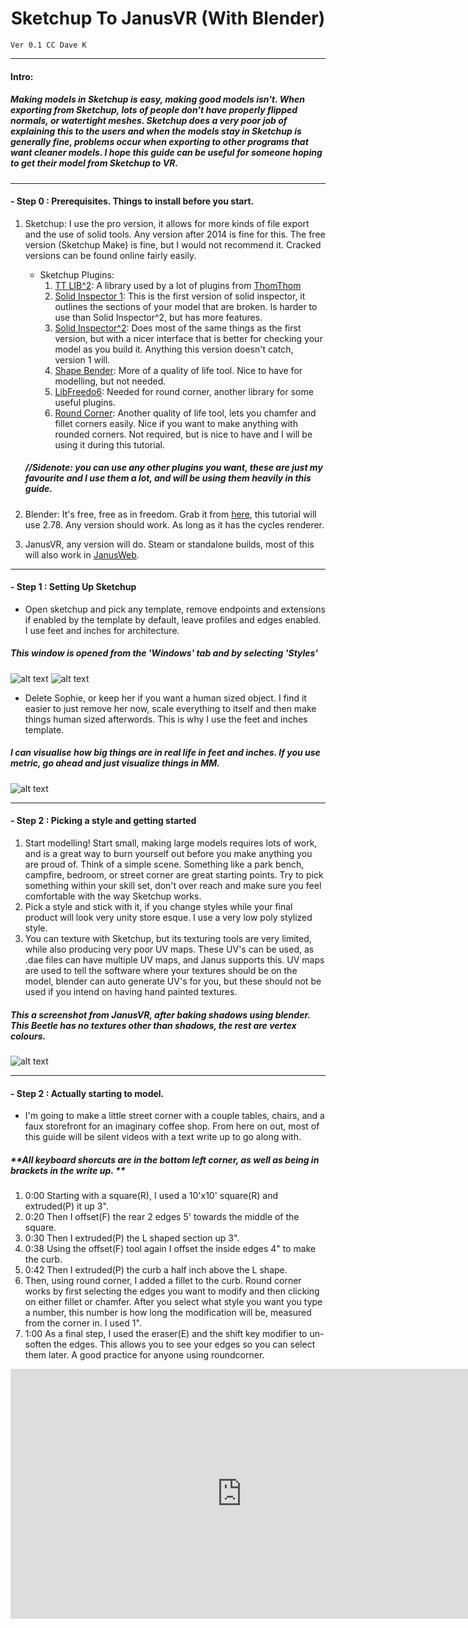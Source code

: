# <center > **Sketchup To JanusVR (With Blender)** </center> 
 	Ver 0.1 CC Dave K
 
---
#### Intro: 
#####  Making models in Sketchup is easy, making good models isn't. When exporting from Sketchup, lots of people don't have properly flipped normals, or watertight meshes. Sketchup does a very poor job of explaining this to the users and when the models stay in Sketchup is generally fine, problems occur when exporting to other programs that want cleaner models. I hope this guide can be useful for someone hoping to get their model from Sketchup to VR.

---

#### -  Step 0 : Prerequisites. Things to install before you start.

1. Sketchup: I use the pro version, it allows for more kinds of file export and the use of solid tools. Any version after 2014 is fine for this. The free version (Sketchup Make) is fine, but I would not recommend it. Cracked versions can be found online fairly easily.
   
   - Sketchup Plugins:
       1. [TT LIB^2](https://extensions.sketchup.com/content/tt_lib%C2%B2): A library used by a lot of plugins from [ThomThom](https://extensions.sketchup.com/user/261)
       1. [Solid Inspector 1](https://extensions.sketchup.com/en/content/solid-inspector): This is the first version of solid inspector, it outlines the sections of your model that are broken. Is harder to use than Solid Inspector^2, but has more features.
       1. [Solid Inspector^2](https://extensions.sketchup.com/en/content/solid-inspector%C2%B2): Does most of the same things as the first version, but with a nicer interface that is better for checking your model as you build it. Anything this version doesn't catch, version 1 will.
       1. [Shape Bender](https://extensions.sketchup.com/en/content/clf-shape-bender): More of a quality of life tool. Nice to have for modelling, but not needed.
       1. [ LibFreedo6](https://extensions.sketchup.com/en/content/libfredo6-0): Needed for round corner, another library for some useful plugins.
       1.  [Round Corner](https://extensions.sketchup.com/en/content/roundcorner): Another quality of life tool, lets you chamfer and fillet corners easily. Nice if you want to make anything with rounded corners. Not required, but is nice to have and I will be using it during this tutorial.
			
	#####	//Sidenote: you can use any other plugins you want, these are just my favourite and I use them a lot, and will be using them heavily in this guide.

1. Blender: It's free, free as in freedom. Grab it from [here](https://www.blender.org/), this tutorial will use 2.78. Any version should work. As long as it has the cycles renderer.
1. JanusVR, any version will do. Steam or standalone builds, most of this will also work in [JanusWeb](https://web.janusvr.com/).

---

#### -  Step 1 : Setting Up Sketchup  


- Open sketchup and pick any template, remove endpoints and extensions if enabled by the template by default, leave profiles and edges enabled. I use feet and inches for architecture.  
 
##### This window is opened from the 'Windows' tab and by selecting 'Styles'

![alt text](https://raw.githubusercontent.com/Dino0986/Dino-VR/gh-pages/Sketchup-Janus/styles.png "Styles") ![alt text](https://raw.githubusercontent.com/Dino0986/Dino-VR/gh-pages/Sketchup-Janus/styles2.png "Styles Without Endpoints and Extension")


- Delete Sophie, or keep her if you want a human sized object. I find it easier to just remove her now, scale everything to itself and then make things human sized afterwords. This is why I use the feet and inches template. 

##### I can visualise how big things are in real life in feet and inches. If you use metric, go ahead and just visualize things in MM.

 ![alt text](https://raw.githubusercontent.com/Dino0986/Dino-VR/gh-pages/Sketchup-Janus/sophie.png "Styles")

---

#### -  Step 2 : Picking a style and getting started
1. Start modelling! Start small, making large models requires lots of work, and is a great way to burn yourself out before you make anything you are proud of. Think of a simple scene. Something like a park bench, campfire, bedroom, or street corner are great starting points. Try to pick something within your skill set, don't over reach and make sure you feel comfortable with the way Sketchup works.
1. Pick a style and stick with it, if you change styles while your final product will look very unity store esque. I use a very low poly stylized style. 
2. You can texture with Sketchup, but its texturing tools are very limited, while also producing very poor UV maps. These UV's can be used, as .dae files can have multiple UV maps, and Janus supports this. UV maps are used to tell the software where your textures should be on the model, blender can auto generate UV's for you, but these should not be used if you intend on having hand painted textures.

##### This a screenshot from JanusVR, after baking shadows using blender. This Beetle has no textures other than shadows, the rest are vertex colours.
	
![alt text](https://raw.githubusercontent.com/Dino0986/Dino-VR/gh-pages/Sketchup-Janus/beetle.png "Beetle")

---

#### -  Step 2 : Actually starting to model.

- I'm going to make a little street corner with a couple tables, chairs, and a faux storefront for an imaginary coffee shop. From here on out, most of this guide will be silent videos with a text write up to go along with.

##### **All keyboard shorcuts are in the bottom left corner, as well as being in brackets in the write up. **

1. 0:00 Starting with a square(R), I used a 10'x10' square(R) and extruded(P) it up 3".
2. 0:20 Then I offset(F) the rear 2 edges 5' towards the middle of the square.
3. 0:30 Then I extruded(P) the L shaped section up 3".
4. 0:38 Using the offset(F) tool again I offset the inside edges 4" to make the curb.
5. 0:42 Then I extruded(P) the curb a half inch above the L shape.
6. Then, using round corner, I added a fillet to the curb. Round corner works by first selecting the edges you want to modify and then clicking on either fillet or chamfer. After you select what style you want you type a number, this number is how long the modification will be, measured from the corner in. I used 1".
7. 1:00 As a final step, I used the eraser(E) and the shift key modifier to un-soften the edges. This allows you to see your edges so you can select them later. A good practice for anyone using roundcorner.

<iframe width="740" height="400" src="https://www.youtube.com/embed/DJFW-Lft-cQ" frameborder="0" gesture="media" allow="encrypted-media" allowfullscreen></iframe>
